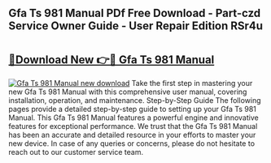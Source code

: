 ## Gfa Ts 981 Manual PDf Free Download - Part-czd Service Owner Guide - User Repair Edition RSr4u

# <h2><a href="http://cf24503.oget.top/?id=Gfa+Ts+981+Manual">🔗Download New 👉🔴 Gfa Ts 981 Manual</a></h2>

[![Gfa Ts 981 Manual new download](https://i.imgur.com/5g1atiW.png)](http://cf24503.oget.top/?id=Gfa+Ts+981+Manual)
Take the first step in mastering your new Gfa Ts 981 Manual with this comprehensive user manual, covering installation, operation, and maintenance. Step-by-Step Guide The following pages provide a detailed step-by-step guide to setting up your Gfa Ts 981 Manual. This Gfa Ts 981 Manual features a powerful engine and innovative features for exceptional performance. We trust that the Gfa Ts 981 Manual has been an accurate and detailed resource in your efforts to master your new device. In case of any queries or concerns, please do not hesitate to reach out to our customer service team.
